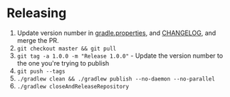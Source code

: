 # Releasing
1. Update version number in [gradle.properties](gradle.properties), and [CHANGELOG](CHANGELOG.md), and merge the PR.
1. `git checkout master && git pull`
1. `git tag -a 1.0.0 -m "Release 1.0.0"` - Update the version number to the one you're trying to publish
1. `git push --tags`
1. `./gradlew clean && ./gradlew publish --no-daemon --no-parallel`
1. `./gradlew closeAndReleaseRepository`
